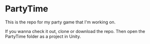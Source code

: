 # PartyTime

This is the repo for my party game that I'm working on.


If you wanna check it out, clone or download the repo. Then open the PartyTime folder as a project in Unity.
